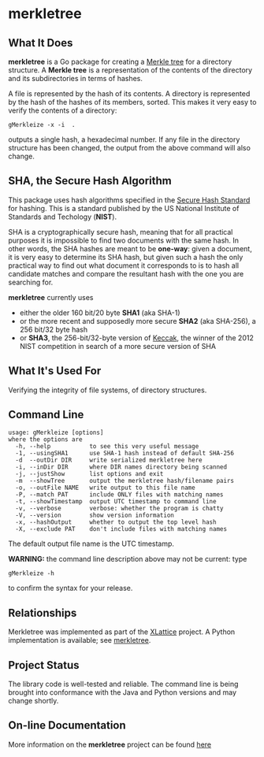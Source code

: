 # merkletree


## What It Does

**merkletree** is a Go package for creating a
[Merkle tree](https://en.wikipedia.org/wiki/Merkle_tree)
for a
directory structure.  A **Merkle tree** is a representation of the contents
of the directory and its subdirectories in terms of hashes.

A file is represented by the hash of its
contents.  A directory is represented by the hash of the hashes
of its members, sorted.  This makes it very easy to verify the
contents of a directory:

	gMerkleize -x -i  .

outputs a single hash, a hexadecimal number.  If any file in the
directory structure has been changed, the output from the above
command will also change.

## SHA, the Secure Hash Algorithm

This package uses hash algorithms specified in the
[Secure Hash Standard](http://csrc.nist.gov/publications/fips/fips180-4/fips-180-4.pdf)
for hashing.  This is a standard published by the US National Institute of
Standards and Techology (**NIST**).

SHA is a cryptographically secure hash, meaning that for all
practical purposes it is impossible to find two documents with the same hash.
In other words, the SHA hashes are meant to be **one-way**: given a document,
it is very easy to determine its SHA hash, but given such a hash the only
practical way to find out what document it corresponds to is to hash all
candidate matches and compare the resultant hash with the one you are searching
for.

**merkletree** currently uses

* either the older 160 bit/20 byte **SHA1** (aka SHA-1)
* or the more recent and supposedly more secure **SHA2** (aka SHA-256),
  a 256 bit/32 byte hash
* or **SHA3**, the 256-bit/32-byte version of
  [Keccak](https://en.wikipedia.org/wiki/SHA-3), the winner of the 2012
  NIST competition in search of a more secure version of SHA

## What It's Used For

Verifying the integrity of file systems, of directory structures.

## Command Line

	usage: gMerkleize [options]
	where the options are
	  -h, --help           to see this very useful message
	  -1, --usingSHA1      use SHA-1 hash instead of default SHA-256
	  -d  --outDir DIR     write serialized merkletree here
	  -i, --inDir DIR      where DIR names directory being scanned
	  -j, --justShow       list options and exit
	  -m  --showTree       output the merkletree hash/filename pairs
	  -o, --outFile NAME   write output to this file name
	  -P, --match PAT      include ONLY files with matching names
	  -t, --showTimestamp  output UTC timestamp to command line
	  -v, --verbose        verbose: whether the program is chatty
	  -V, --version        show version information
	  -x, --hashOutput     whether to output the top level hash
	  -X, --exclude PAT    don't include files with matching names
	
The default output file name is the UTC timestamp.

**WARNING:** the command line description above may not be current: type

    gMerkleize -h

to confirm the syntax for your release.

## Relationships

Merkletree was implemented as part of the
[XLattice](http://www.xlattice.org)
project.  A Python implementation is available; see
[merkletree](https://github.com/jddixon/merkletree).

## Project Status

The library code is well-tested and reliable.  The command line is being
brought into conformance with the Java and Python versions and may change
shortly.

## On-line Documentation
More information on the **merkletree** project can be found
[here](https://jddixon.github.io/merkletree)
